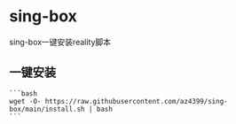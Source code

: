 # sing-box

sing-box一键安装reality脚本

## 一键安装

    ```bash
    wget -O- https://raw.githubusercontent.com/az4399/sing-box/main/install.sh | bash
    ```
